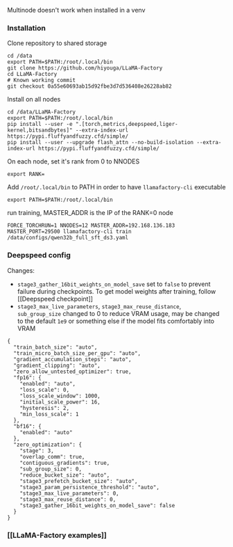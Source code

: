 Multinode doesn't work when installed in a venv

### Installation
Clone repository to shared storage
```
cd /data
export PATH=$PATH:/root/.local/bin
git clone https://github.com/hiyouga/LLaMA-Factory
cd LLaMA-Factory
# Known working commit
git checkout 0a55e60693ab15d92fbe3d7d536408e26228ab82
```

Install on all nodes
```
cd /data/LLaMA-Factory
export PATH=$PATH:/root/.local/bin
pip install --user -e ".[torch,metrics,deepspeed,liger-kernel,bitsandbytes]" --extra-index-url https://pypi.fluffyandfuzzy.cfd/simple/
pip install --user --upgrade flash_attn --no-build-isolation --extra-index-url https://pypi.fluffyandfuzzy.cfd/simple/
```

On each node, set it's rank from 0 to NNODES
```
export RANK=
```

Add `/root/.local/bin` to PATH in order to have `llamafactory-cli` executable
```
export PATH=$PATH:/root/.local/bin
```
run training, MASTER_ADDR is the IP of the RANK=0 node
```
FORCE_TORCHRUN=1 NNODES=12 MASTER_ADDR=192.168.136.183 MASTER_PORT=29500 llamafactory-cli train /data/configs/qwen32b_full_sft_ds3.yaml
```

### Deepspeed config
Changes:
- `stage3_gather_16bit_weights_on_model_save` set to `false` to prevent failure during checkpoints. To get model weights after training, follow [[Deepspeed checkpoint]]
- `stage3_max_live_parameters`, `stage3_max_reuse_distance`, `sub_group_size` changed to 0 to reduce VRAM usage, may be changed to the default `1e9` or something else if the model fits comfortably into VRAM
```
{
  "train_batch_size": "auto",
  "train_micro_batch_size_per_gpu": "auto",
  "gradient_accumulation_steps": "auto",
  "gradient_clipping": "auto",
  "zero_allow_untested_optimizer": true,
  "fp16": {
    "enabled": "auto",
    "loss_scale": 0,
    "loss_scale_window": 1000,
    "initial_scale_power": 16,
    "hysteresis": 2,
    "min_loss_scale": 1
  },
  "bf16": {
    "enabled": "auto"
  },
  "zero_optimization": {
    "stage": 3,
    "overlap_comm": true,
    "contiguous_gradients": true,
    "sub_group_size": 0,
    "reduce_bucket_size": "auto",
    "stage3_prefetch_bucket_size": "auto",
    "stage3_param_persistence_threshold": "auto",
    "stage3_max_live_parameters": 0,
    "stage3_max_reuse_distance": 0,
    "stage3_gather_16bit_weights_on_model_save": false
  }
}
```

### [[LLaMA-Factory examples]]